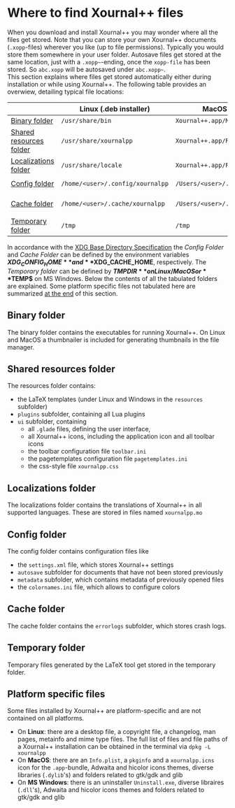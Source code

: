 # Where to find Xournal++ files

When you download and install Xournal++ you may wonder where all the files get stored. Note that you can store your own Xournal++ documents (`.xopp`-files) wherever you like (up to file permissions).
Typically you would store them somewhere in your user folder. Autosave files get stored at the same location, just with a `.xopp~`-ending, once the `xopp-file` has been stored. So `abc.xopp` will be autosaved under `abc.xopp~`.  
This section explains where files get stored automatically either during installation or while using Xournal++. The following table provides an overwiew, detailing typical file locations:

|                                                     | Linux (.deb installer)           | MacOS (.app-bundle)                    | MS Windows (.exe installer)                                                |
|-----------------------------------------------------|----------------------------------|----------------------------------------|----------------------------------------------------------------------------|
| [Binary folder](#binary-folder)                     | `/usr/share/bin`                 | `Xournal++.app/MacOS`                  | `C:\Programs\Xournal++\bin`                                                |
| [Shared resources folder](#shared-resources-folder) | `/usr/share/xournalpp`           | `Xournal++.app/Resources`              | `C:\Programs\Xournal++\share\xournalpp`                                    |
| [Localizations folder](#localizations-folder)       | `/usr/share/locale`              | `Xournal++.app/Resources/share/locale` | `C:\Programs\Xournal++\share\locale`                                       |
| [Config folder](#config-folder)                     | `/home/<user>/.config/xournalpp` | `/Users/<user>/.config/xournalpp`      | `C:\Users\<user>\AppData\Local\xournalpp`                                  |
| [Cache folder](#cache-folder)                       | `/home/<user>/.cache/xournalpp`  | `/Users/<user>/.cache/xournalpp`       | `C:\Documents and Settings\<user>\Local Settings\Temporary Internet Files` |
| [Temporary folder](#temporary-folder)               | `/tmp`                           | `/tmp`                                 | `C:\Users\<user>\AppData\Local\Temp`                                       |

In accordance with the [XDG Base Directory Specification](https://specifications.freedesktop.org/basedir-spec/latest/ar01s02.html) the *Config Folder* and *Cache Folder* can be defined by the environment
variables **$XDG_CONFIG_HOME** and **$XDG_CACHE_HOME**, respectively. The *Temporary folder* can be defined by **$TMPDIR** on Linux/MacOS or **$TEMP$** on MS Windows.
Below the contents of all the tabulated folders are explained. Some platform specific files not tabulated here are summarized [at the end](#platform-specific-files) of this section.

## Binary folder

The binary folder contains the executables for running Xournal++. On Linux and MacOS a thumbnailer is included for generating thumbnails in the file manager.

## Shared resources folder

The resources folder contains:

- the LaTeX templates (under Linux and Windows in the `resources` subfolder)
- `plugins` subfolder, containing all Lua plugins
- `ui` subfolder, containing
    - all `.glade` files, defining the user interface,
    - all Xournal++ icons, including the application icon and all toolbar icons
    - the toolbar configuration file `toolbar.ini`
    - the pagetemplates configuration file `pagetemplates.ini`
    - the css-style file `xournalpp.css`

## Localizations folder

The localizations folder contains the translations of Xournal++ in all supported languages. These are stored in files named `xournalpp.mo`

## Config folder

The config folder contains configuration files like

- the `settings.xml` file, which stores Xournal++ settings
- `autosave` subfolder for documents that have not been stored previously
- `metadata` subfolder, which contains metadata of previously opened files
- the `colornames.ini` file, which allows to configure colors

## Cache folder

The cache folder contains the `errorlogs` subfolder, which stores crash logs.

## Temporary folder

Temporary files generated by the LaTeX tool get stored in the temporary folder.

## Platform specific files

Some files installed by Xournal++ are platform-specific and are not contained on all platforms.

- On **Linux**: there are a desktop file, a copyright file, a changelog, man pages, metainfo and mime type files. The full list of files and file paths of a Xournal++ installation can be obtained in the terminal via `dpkg -L xournalpp`
- On **MacOS**: there are an `Info.plist`, a `pkginfo` and a `xournalpp.icns` icon for the `.app`-bundle, Adwaita and hicolor icons themes, diverse libraries (`.dylib`'s) and folders related to gtk/gdk and glib
- On **MS Windows**: there is an uninstaller `Uninstall.exe`, diverse libraires (`.dll`'s), Adwaita and hicolor icons themes and folders related to gtk/gdk and glib
